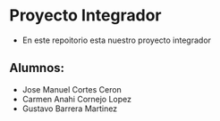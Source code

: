# Proyecto Integrador

- En este repoitorio esta nuestro proyecto integrador

## Alumnos: 

- Jose Manuel Cortes Ceron
- Carmen Anahi Cornejo Lopez
- Gustavo Barrera Martinez